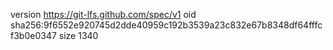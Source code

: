 version https://git-lfs.github.com/spec/v1
oid sha256:9f6552e920745d2dde40959c192b3539a23c832e67b8348df64fffcf3b0e0347
size 1340
